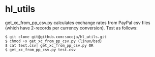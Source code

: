 # hl_utils

get_xc_from_pp_csv.py calculates exchange rates from PayPal csv files (which have 2-records per currency conversion).
Test as follows:
```
$ git clone git@github.com:soccja/hl_utils.git
$ chmod +x get_xc_from_pp_csv.py (linux/bsd)
$ cat test.csv| get_xc_from_pp_csv.py OR
$ get_xc_from_pp_csv.py test.csv
```
